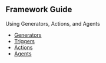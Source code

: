 ## Framework Guide

Using Generators, Actions, and Agents

- [Generators](/docs/concepts/generators.md)
- [Triggers](/docs/concepts/triggers.md)
- [Actions](/docs/concepts/actions.md)
- [Agents](/docs/concepts/agents.md)
